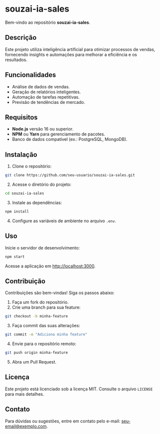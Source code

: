 # souzai-ia-sales

Bem-vindo ao repositório **souzai-ia-sales**.

## Descrição

Este projeto utiliza inteligência artificial para otimizar processos de vendas, fornecendo insights e automações para melhorar a eficiência e os resultados.

## Funcionalidades

- Análise de dados de vendas.
- Geração de relatórios inteligentes.
- Automação de tarefas repetitivas.
- Previsão de tendências de mercado.

## Requisitos

- **Node.js** versão 16 ou superior.
- **NPM** ou **Yarn** para gerenciamento de pacotes.
- Banco de dados compatível (ex.: PostgreSQL, MongoDB).

## Instalação

1. Clone o repositório:
  ```bash
  git clone https://github.com/seu-usuario/souzai-ia-sales.git
  ```
2. Acesse o diretório do projeto:
  ```bash
  cd souzai-ia-sales
  ```
3. Instale as dependências:
  ```bash
  npm install
  ```
4. Configure as variáveis de ambiente no arquivo `.env`.

## Uso

Inicie o servidor de desenvolvimento:
```bash
npm start
```

Acesse a aplicação em [http://localhost:3000](http://localhost:3000).

## Contribuição

Contribuições são bem-vindas! Siga os passos abaixo:

1. Faça um fork do repositório.
2. Crie uma branch para sua feature:
  ```bash
  git checkout -b minha-feature
  ```
3. Faça commit das suas alterações:
  ```bash
  git commit -m "Adiciona minha feature"
  ```
4. Envie para o repositório remoto:
  ```bash
  git push origin minha-feature
  ```
5. Abra um Pull Request.

## Licença

Este projeto está licenciado sob a licença MIT. Consulte o arquivo `LICENSE` para mais detalhes.

## Contato

Para dúvidas ou sugestões, entre em contato pelo e-mail: [seu-email@exemplo.com](mailto:seu-email@exemplo.com).
